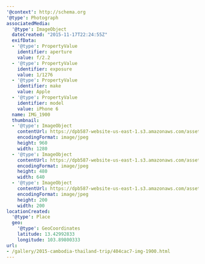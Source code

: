 ```yaml
---
'@context': http://schema.org
'@type': Photograph
associatedMedia:
  '@type': ImageObject
  dateCreated: "2015-11-17T22:24:55Z"
  exifData:
  - '@type': PropertyValue
    identifier: aperture
    value: f/2.2
  - '@type': PropertyValue
    identifier: exposure
    value: 1/1276
  - '@type': PropertyValue
    identifier: make
    value: Apple
  - '@type': PropertyValue
    identifier: model
    value: iPhone 6
  name: IMG_1900
  thumbnail:
  - '@type': ImageObject
    contentUrl: https://dpb587-website-us-east-1.s3.amazonaws.com/asset/gallery/2015-cambodia-thailand-trip/404cac7-img-1900~1280.jpg
    encodingFormat: image/jpeg
    height: 960
    width: 1280
  - '@type': ImageObject
    contentUrl: https://dpb587-website-us-east-1.s3.amazonaws.com/asset/gallery/2015-cambodia-thailand-trip/404cac7-img-1900~640w.jpg
    encodingFormat: image/jpeg
    height: 480
    width: 640
  - '@type': ImageObject
    contentUrl: https://dpb587-website-us-east-1.s3.amazonaws.com/asset/gallery/2015-cambodia-thailand-trip/404cac7-img-1900~200x200.jpg
    encodingFormat: image/jpeg
    height: 200
    width: 200
locationCreated:
  '@type': Place
  geo:
    '@type': GeoCoordinates
    latitude: 13.42992833
    longitude: 103.89800333
url:
- /gallery/2015-cambodia-thailand-trip/404cac7-img-1900.html
---
```

